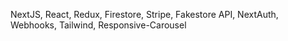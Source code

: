 NextJS, React, Redux, Firestore, Stripe, Fakestore API, NextAuth, Webhooks, Tailwind, Responsive-Carousel

